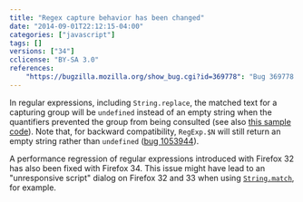 ```yaml
---
title: "Regex capture behavior has been changed"
date: "2014-09-01T22:12:15-04:00"
categories: ["javascript"]
tags: []
versions: ["34"]
cclicense: "BY-SA 3.0"
references:
    "https://bugzilla.mozilla.org/show_bug.cgi?id=369778": "Bug 369778 – Javascript regular expression captures broken with alternation in some cases."
---
```

In regular expressions, including `String.replace`, the matched text for a capturing group will be `undefined` instead of an empty string when the quantifiers prevented the group from being consulted (see also [this sample code](https://developer.mozilla.org/en-US/docs/Web/JavaScript/Reference/Global_Objects/RegExp#Gecko-specific_notes)). Note that, for backward compatibility, `RegExp.$N` will still return an empty string rather than `undefined` ([bug 1053944](https://bugzilla.mozilla.org/show_bug.cgi?id=1053944)).

A performance regression of regular expressions introduced with Firefox 32 has also been fixed with Firefox 34. This issue might have lead to an "unresponsive script" dialog on Firefox 32 and 33 when using [`String.match`](https://developer.mozilla.org/en-US/docs/Web/JavaScript/Reference/Global_Objects/String/match), for example.
